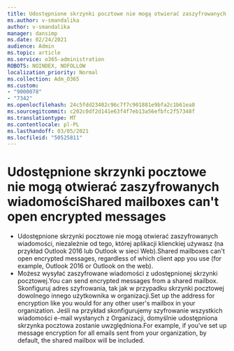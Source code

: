 ```yaml
---
title: Udostępnione skrzynki pocztowe nie mogą otwierać zaszyfrowanych wiadomości
ms.author: v-smandalika
author: v-smandalika
manager: dansimp
ms.date: 02/24/2021
audience: Admin
ms.topic: article
ms.service: o365-administration
ROBOTS: NOINDEX, NOFOLLOW
localization_priority: Normal
ms.collection: Adm_O365
ms.custom:
- "9000078"
- "7342"
ms.openlocfilehash: 24c5fdd23482c96c7f7c901881e9bfa2c1b61ea8
ms.sourcegitcommit: c202c0df2d141e63f4f7eb13a56efbfc2f57348f
ms.translationtype: MT
ms.contentlocale: pl-PL
ms.lasthandoff: 03/05/2021
ms.locfileid: "50525811"
---
```

# <a name="shared-mailboxes-cant-open-encrypted-messages"></a><span data-ttu-id="31d0b-102">Udostępnione skrzynki pocztowe nie mogą otwierać zaszyfrowanych wiadomości</span><span class="sxs-lookup"><span data-stu-id="31d0b-102">Shared mailboxes can't open encrypted messages</span></span>

- <span data-ttu-id="31d0b-103">Udostępnione skrzynki pocztowe nie mogą otwierać zaszyfrowanych wiadomości, niezależnie od tego, której aplikacji klienckiej używasz (na przykład Outlook 2016 lub Outlook w sieci Web).</span><span class="sxs-lookup"><span data-stu-id="31d0b-103">Shared mailboxes can't open encrypted messages, regardless of which client app you use (for example, Outlook 2016 or Outlook on the web).</span></span>
- <span data-ttu-id="31d0b-104">Możesz wysyłać zaszyfrowane wiadomości z udostępnionej skrzynki pocztowej.</span><span class="sxs-lookup"><span data-stu-id="31d0b-104">You can send encrypted messages from a shared mailbox.</span></span> <span data-ttu-id="31d0b-105">Skonfiguruj adres szyfrowania, tak jak w przypadku skrzynki pocztowej dowolnego innego użytkownika w organizacji.</span><span class="sxs-lookup"><span data-stu-id="31d0b-105">Set up the address for encryption like you would for any other user's mailbox in your organization.</span></span> <span data-ttu-id="31d0b-106">Jeśli na przykład skonfigurujemy szyfrowanie wszystkich wiadomości e-mail wysłanych z Organizacji, domyślnie udostępniona skrzynka pocztowa zostanie uwzględniona.</span><span class="sxs-lookup"><span data-stu-id="31d0b-106">For example, if you've set up message encryption for all emails sent from your organization, by default, the shared mailbox will be included.</span></span>
